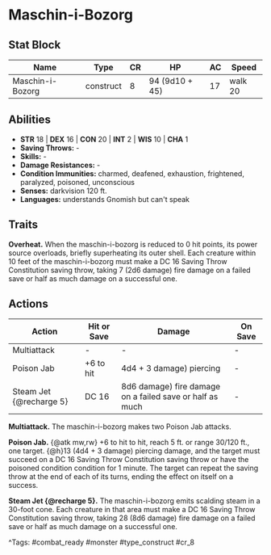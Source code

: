 # Maschin-i-Bozorg

## Stat Block

| Name | Type | CR | HP | AC | Speed |
|------|------|----|----|----|-------|
| Maschin-i-Bozorg | construct | 8 | 94 (9d10 + 45) | 17 | walk 20 |

## Abilities

- **STR** 18 | **DEX** 16 | **CON** 20 | **INT** 2 | **WIS** 10 | **CHA** 1
- **Saving Throws:** -  
- **Skills:** -  
- **Damage Resistances:** -  
- **Condition Immunities:** charmed, deafened, exhaustion, frightened, paralyzed, poisoned, unconscious  
- **Senses:** darkvision 120 ft.  
- **Languages:** understands Gnomish but can't speak

## Traits

**Overheat.** When the maschin-i-bozorg is reduced to 0 hit points, its power source overloads, briefly superheating its outer shell. Each creature within 10 feet of the maschin-i-bozorg must make a DC 16 Saving Throw Constitution saving throw, taking 7 (2d6 damage) fire damage on a failed save or half as much damage on a successful one.


## Actions

| Action | Hit or Save | Damage | On Save |
|--------|--------------|--------|----------|
| Multiattack | - | - | - |
| Poison Jab | +6 to hit | 4d4 + 3 damage) piercing | - |
| Steam Jet {@recharge 5} | DC 16 | 8d6 damage) fire damage on a failed save or half as much | - |

**Multiattack.** The maschin-i-bozorg makes two Poison Jab attacks.

**Poison Jab.** {@atk mw,rw} +6 to hit to hit, reach 5 ft. or range 30/120 ft., one target. {@h}13 (4d4 + 3 damage) piercing damage, and the target must succeed on a DC 16 Saving Throw Constitution saving throw or have the poisoned condition condition for 1 minute. The target can repeat the saving throw at the end of each of its turns, ending the effect on itself on a success.

**Steam Jet {@recharge 5}.** The maschin-i-bozorg emits scalding steam in a 30-foot cone. Each creature in that area must make a DC 16 Saving Throw Constitution saving throw, taking 28 (8d6 damage) fire damage on a failed save or half as much damage on a successful one.


^Tags: #combat_ready #monster #type_construct #cr_8